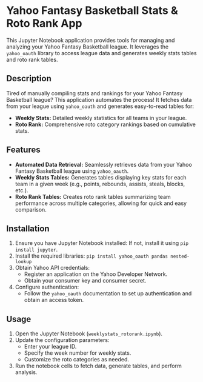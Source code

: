 # Yahoo Fantasy Basketball Stats & Roto Rank App

This Jupyter Notebook application provides tools for managing and analyzing your Yahoo Fantasy Basketball league. It leverages the `yahoo_oauth` library to access league data and generates weekly stats tables and roto rank tables.

## Description

Tired of manually compiling stats and rankings for your Yahoo Fantasy Basketball league? This application automates the process! It fetches data from your league using `yahoo_oauth` and generates easy-to-read tables for:

* **Weekly Stats:**  Detailed weekly statistics for all teams in your league.
* **Roto Rank:**  Comprehensive roto category rankings based on cumulative stats.

## Features

* **Automated Data Retrieval:**  Seamlessly retrieves data from your Yahoo Fantasy Basketball league using `yahoo_oauth`.
* **Weekly Stats Tables:**  Generates tables displaying key stats for each team in a given week (e.g., points, rebounds, assists, steals, blocks, etc.).
* **Roto Rank Tables:**  Creates roto rank tables summarizing team performance across multiple categories, allowing for quick and easy comparison.


## Installation

1. Ensure you have Jupyter Notebook installed:  If not, install it using `pip install jupyter`.
2. Install the required libraries: `pip install yahoo_oauth pandas nested-lookup`
3. Obtain Yahoo API credentials:
    * Register an application on the Yahoo Developer Network.
    * Obtain your consumer key and consumer secret.
4. Configure authentication:
    * Follow the `yahoo_oauth` documentation to set up authentication and obtain an access token.

## Usage

1. Open the Jupyter Notebook (`weeklystats_rotorank.ipynb`).
2. Update the configuration parameters:
    * Enter your league ID.
    * Specify the week number for weekly stats.
    * Customize the roto categories as needed.
3. Run the notebook cells to fetch data, generate tables, and perform analysis.


